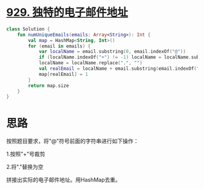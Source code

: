 # [929. 独特的电子邮件地址](https://leetcode-cn.com/problems/unique-email-addresses/)

```kotlin
class Solution {
    fun numUniqueEmails(emails: Array<String>): Int {
        val map = HashMap<String, Int>()
        for (email in emails) {
            var localName = email.substring(0, email.indexOf("@"))
            if (localName.indexOf("+") != -1) localName = localName.substring(0, localName.indexOf("+"))
            localName = localName.replace(".", "")
            val realEmail = localName + email.substring(email.indexOf("@"))
            map[realEmail] = 1
        }
        return map.size
    }
}
```

# 思路

按照题目要求，将"@"符号前面的字符串进行如下操作：

1.按照"+"号裁剪

2.将"."替换为空

拼接出实际的电子邮件地址。用HashMap去重。

